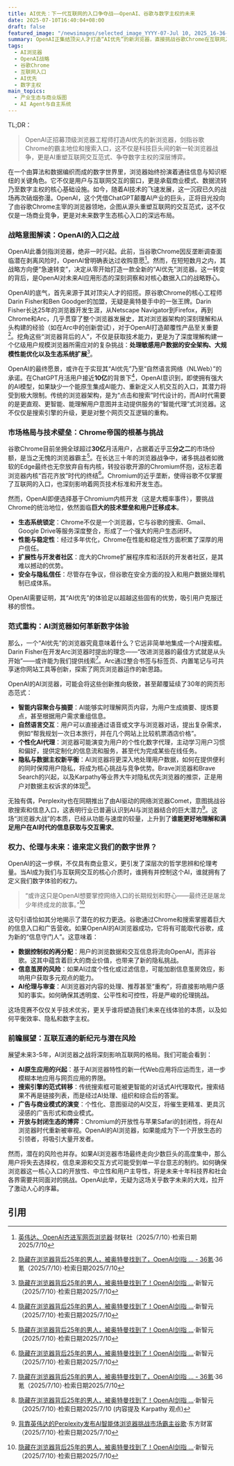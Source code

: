 ```yaml
---
title: AI优先：下一代互联网的入口争夺战——OpenAI、谷歌与数字主权的未来
date: 2025-07-10T16:40:04+08:00
draft: false
featured_image: "/newsimages/selected_image_YYYY-07-Jul 10, 2025_16-36-32-075.jpg"
summary: OpenAI正集结顶尖人才打造“AI优先”的新浏览器，直接挑战谷歌Chrome在互联网入口的主导地位。这标志着一场新的浏览器战争，其核心是AI如何重塑用户与网络的交互方式，并争夺未来数字生态的关键控制权。这场战略博弈不仅涉及技术与商业版图，更触及数据主权与数字伦理的深层议题。
tags: 
  - AI浏览器
  - OpenAI战略
  - 谷歌Chrome
  - 互联网入口
  - AI优先
  - 数字主权
main_topics: 
  - 产业生态与商业版图
  - AI Agent与自主系统
---
```


TL;DR：
>OpenAI正招募顶级浏览器工程师打造AI优先的新浏览器，剑指谷歌Chrome的霸主地位和搜索入口，这不仅是科技巨头间的新一轮浏览器战争，更是AI重塑互联网交互范式、争夺数字主权的深层博弈。

在一个由算法和数据编织而成的数字世界里，浏览器始终扮演着通往信息与知识枢纽的关键角色。它不仅是用户与互联网交互的窗口，更是承载商业模式、数据流转乃至数字主权的核心基础设施。如今，随着AI技术的飞速发展，这一沉寂已久的战场再次硝烟弥漫。OpenAI，这个凭借ChatGPT颠覆AI产业的巨头，正将目光投向了由谷歌Chrome主宰的浏览器领地，企图从源头重塑互联网的交互范式，这不仅仅是一场商业竞争，更是对未来数字生态核心入口的深远布局。

### 战略意图解读：OpenAI的入口之战

OpenAI此番剑指浏览器，绝非一时兴起。此前，当谷歌Chrome因反垄断调查面临潜在剥离风险时，OpenAI曾明确表达过收购意愿[^1]。然而，在短短数月之内，其战略方向便“急速转变”，决定从零开始打造一款全新的“AI优先”浏览器。这一转变的背后，是OpenAI对未来AI应用形态的深刻洞察和对核心数据入口的战略野心。

OpenAI的底气，首先来源于其对顶尖人才的招揽。原谷歌Chrome的核心工程师Darin Fisher和Ben Goodger的加盟，无疑是奥特曼手中的一张王牌。Darin Fisher长达25年的浏览器开发生涯，从Netscape Navigator到Firefox，再到Chrome和Arc，几乎贯穿了整个浏览器发展史，其对浏览器架构的深刻理解和从头构建的经验（如在Arc中的创新尝试），对于OpenAI打造颠覆性产品至关重要[^2]。挖角这些“浏览器背后的人”，不仅是获取技术能力，更是为了深度理解构建一个亿级用户规模浏览器所需应对的复杂挑战：**处理敏感用户数据的安全架构、大规模性能优化以及生态系统扩展**[^3]。

OpenAI的最终愿景，或许在于实现其“AI优先”乃至“自然语言网络（NLWeb）”的承诺。在ChatGPT月活用户接近**10亿**的背景下[^3]，OpenAI意识到，即使拥有强大的AI模型，如果缺少一个能原生集成AI能力、重新定义人机交互的入口，其潜力将受到极大限制。传统的浏览器架构，是为“点击和搜索”时代设计的，而AI时代需要的是更直观、更智能、能理解用户意图并主动提供服务的“智能代理”式浏览器。这不仅仅是搜索引擎的升级，更是对整个网页交互逻辑的重构。

### 市场格局与技术壁垒：Chrome帝国的根基与挑战

谷歌Chrome目前坐拥全球超过**30亿**月活用户，占据着近乎**三分之二**的市场份额，是当之无愧的浏览器霸主[^3]。在长达三十年的浏览器战争中，诸多挑战者如微软的Edge最终也无奈放弃自有内核，转投谷歌开源的Chromium怀抱，这标志着浏览器内核“百花齐放”时代的终结[^3]。Chromium的近乎垄断，使得谷歌不仅掌握了互联网的入口，也深刻影响着网页技术标准和开发生态。

然而，OpenAI即便选择基于Chromium内核开发（这是大概率事件），要挑战Chrome的统治地位，依然面临**巨大的技术壁垒和用户迁移成本**。
*   **生态系统锁定**：Chrome不仅是一个浏览器，它与谷歌的搜索、Gmail、Google Drive等服务深度整合，形成了一个强大的用户生态闭环。
*   **性能与稳定性**：经过多年优化，Chrome在性能和稳定性方面积累了深厚的用户信任。
*   **扩展性与开发者社区**：庞大的Chrome扩展程序库和活跃的开发者社区，是其难以撼动的优势。
*   **安全与隐私信任**：尽管存在争议，但谷歌在安全方面的投入和用户数据处理机制已成体系。

OpenAI需要证明，其“AI优先”的体验足以超越这些固有的优势，吸引用户克服迁移的惯性。

### 范式重构：AI浏览器如何革新数字体验

那么，一个“AI优先”的浏览器究竟意味着什么？它远非简单地集成一个AI搜索框。Darin Fisher在开发Arc浏览器时提出的理念——“改进浏览器的最佳方式就是从头开始”——或许能为我们提供线索[^2]。Arc通过整合书签与标签页、内置笔记与可共享迷你网站工具等创新，探索了网页浏览器运作的新思路。

OpenAI的AI浏览器，可能会将这些创新推向极致，甚至颠覆延续了30年的网页形态范式：
*   **智能内容聚合与摘要**：AI能够实时理解网页内容，为用户生成摘要、提炼要点，甚至根据用户需求重组信息。
*   **自然语言交互**：用户可以直接通过语音或文字与浏览器对话，提出复杂需求，例如“帮我规划一次日本旅行，并在几个网站上比较机票酒店价格”。
*   **个性化AI代理**：浏览器可能演变为用户的个性化数字代理，主动学习用户习惯和偏好，提供定制化的信息流和服务，甚至代为完成某些在线任务。
*   **隐私与数据主权新平衡**：AI浏览器将更深入地处理用户数据，如何在提供便利的同时保障用户隐私，将成为核心挑战与竞争优势。Brave浏览器和Brave Search的兴起，以及Karpathy等业界大牛对隐私优先浏览器的推崇，正是用户对数据主权诉求的体现[^4]。

无独有偶，Perplexity也在同期推出了由AI驱动的网络浏览器Comet，意图挑战谷歌搜索和信息入口，这表明行业已普遍认识到AI与浏览器结合的巨大潜力[^5]。这场“浏览器大战”的本质，已经从功能与速度的较量，上升到了**谁能更好地理解和满足用户在AI时代的信息获取与交互需求**。

### 权力、伦理与未来：谁来定义我们的数字世界？

OpenAI的这一步棋，不仅具有商业意义，更引发了深层次的哲学思辨和伦理考量。当AI成为我们与互联网交互的核心介质时，谁拥有并控制这个AI，谁就拥有了定义我们数字体验的权力。

>“或许这只是OpenAI想要掌控网络入口的长期规划和野心——最终还是屠龙少年终成龙的故事。”[^3]

这句引语恰如其分地揭示了潜在的权力更迭。谷歌通过Chrome和搜索掌握着巨大的信息入口和广告营收。如果OpenAI的AI浏览器成功，它将有可能取代谷歌，成为新的“信息守门人”。这意味着：
*   **数据控制权的再分配**：用户的浏览数据和交互信息将流向OpenAI，而非谷歌。这其中蕴含着巨大的商业价值，也带来了新的隐私挑战。
*   **信息茧房的风险**：如果AI过度个性化或过滤信息，可能加剧信息茧房效应，影响用户获取多元观点的能力。
*   **AI伦理与审查**：AI浏览器对内容的处理、推荐甚至“重构”，将直接影响用户感知的事实。如何确保其透明度、公平性和可控性，将是严峻的伦理挑战。

这场竞赛不仅仅关乎技术优劣，更关乎谁将塑造我们未来在线体验的本质，以及如何平衡效率、隐私和数字主权。

### 前瞻展望：互联互通的新纪元与潜在风险

展望未来3-5年，AI浏览器之战将深刻影响互联网的格局。我们可能会看到：
*   **AI原生应用的兴起**：基于AI浏览器特性的新一代Web应用将应运而生，进一步模糊本地应用与网页应用的界限。
*   **搜索引擎的范式转移**：传统搜索框可能被更智能的对话式AI代理取代，搜索结果不再是链接列表，而是经过AI处理、组织和综合后的答案。
*   **广告与商业模式的演变**：个性化、意图驱动的AI交互，将催生更精准、更具沉浸感的广告形式和商业模式。
*   **开放与封闭生态的博弈**：Chromium的开放性与苹果Safari的封闭性，将在AI浏览器时代重新被审视。OpenAI的AI浏览器，如果能成为下一个开放生态的引领者，将吸引大量开发者。

然而，潜在的风险也并存。如果AI浏览器市场最终走向少数巨头的高度集中，那么用户将失去选择权，信息来源和交互方式可能受到单一平台意志的制约。如何确保浏览器这一核心入口的开放性、中立性和用户主导性，将是未来十年科技界和社会各界需要共同面对的挑战。OpenAI此举，无疑为这场关乎数字未来的大戏，拉开了激动人心的序幕。

## 引用
[^1]: [英伟达、OpenAI齐进军网页浏览器](https://www.cls.cn/detail/2080978)·财联社（2025/7/10）·检索日期2025/7/10
[^2]: [隐藏在浏览器背后25年的男人，被奥特曼找到了，OpenAI剑指 ... - 36氪](https://36kr.com/p/3372825500014593)·36氪（2025/7/10）·检索日期2025/7/10
[^3]: [隐藏在浏览器背后25年的男人，被奥特曼找到了！OpenAI剑指 ...](https://finance.sina.cn/stock/jdts/2025-07-10/detail-infeypas0318409.d.html?vt=4&cid=76993&node_id=76993)·新智元（2025/7/10）·检索日期2025/7/10
[^4]: [隐藏在浏览器背后25年的男人，被奥特曼找到了！OpenAI剑指 ...](https://finance.sina.cn/stock/jdts/2025-07-10/detail-infeypas0318409.d.html?vt=4&cid=76993&node_id=76993)·新智元（2025/7/10）·检索日期2025/7/10 (内容提及 Karpathy 观点)
[^5]: [背靠英伟达的Perplexity发布AI智能体浏览器挑战市场霸主谷歌](https://wap.eastmoney.com/a/202507103452575759.html)·东方财富（2025/7/10）·检索日期2025/7/10
